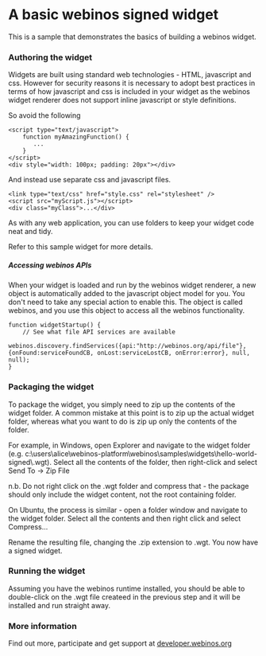 
A basic webinos signed widget
===

This is a sample that demonstrates the basics of building a webinos widget.

### Authoring the widget

Widgets are built using standard web technologies - HTML, javascript and css. However for security reasons it is necessary to adopt best practices in terms of how javascript and css is included in your widget as the webinos widget renderer does not support inline javascript or style definitions.

So avoid the following

    <script type="text/javascript">
        function myAmazingFunction() {
           ...
        }
    </script>
    <div style="width: 100px; padding: 20px"></div>

And instead use separate css and javascript files.

    <link type="text/css" href="style.css" rel="stylesheet" />
    <script src="myScript.js"></script>
    <div class="myClass">...</div>

As with any web application, you can use folders to keep your widget code neat and tidy.

Refer to this sample widget for more details.

##### Accessing webinos APIs

When your widget is loaded and run by the webinos widget renderer, a new object is automatically added to the javascript object model for you. You don't need to take any special action to enable this. The object is called webinos, and you use this object to access all the webinos functionality.

    function widgetStartup() {
        // See what file API services are available
        webinos.discovery.findServices({api:"http://webinos.org/api/file"},{onFound:serviceFoundCB, onLost:serviceLostCB, onError:error}, null, null);
    }

### Packaging the widget

To package the widget, you simply need to zip up the contents of the widget folder. A common mistake at this point is to zip up the actual widget folder, whereas what you want to do is zip up only the contents of the folder.

For example, in Windows, open Explorer and navigate to the widget folder (e.g. c:\users\alice\webinos-platform\webinos\samples\widgets\hello-world-signed\\.wgt). Select all the contents of the folder, then right-click and select Send To -> Zip File

n.b. Do not right click on the .wgt folder and compress that - the package should only include the widget content, not the root containing folder.

On Ubuntu, the process is similar - open a folder window and navigate to the widget folder. Select all the contents and then right click and select Compress...

Rename the resulting file, changing the .zip extension to .wgt. You now have a signed widget.

### Running the widget

Assuming you have the webinos runtime installed, you should be able to double-click on the .wgt file createed in the previous step and it will be installed and run straight away.

### More information

Find out more, participate and get support at [developer.webinos.org](http://developer.webinos.org)
